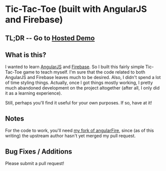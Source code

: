 # Tic-Tac-Toe (built with AngularJS and Firebase)


## TL;DR -- Go to [Hosted Demo](http://tictactoe-angularjs-firebase.herokuapp.com)


## What is this?

I wanted to learn [AngularJS](http://angularjs.org/) and [Firebase](https://www.firebase.com/). So I built this fairly simple Tic-Tac-Toe game to teach myself. I'm sure that the code related to both AngularJS and Firebase leaves much to be desired. Also, I didn't spend a lot of time styling things. Actually, once I got things mostly working, I pretty much abandoned development on the project altogether (after all, I only did it as a learning experience).

Still, perhaps you'll find it useful for your own purposes. If so, have at it!


## Notes

For the code to work, you'll need [my fork of angularFire](https://github.com/binaryfeed/angularFire), since (as of this writing) the upstream author hasn't yet merged my pull request.


## Bug Fixes / Additions

Please submit a pull request!

